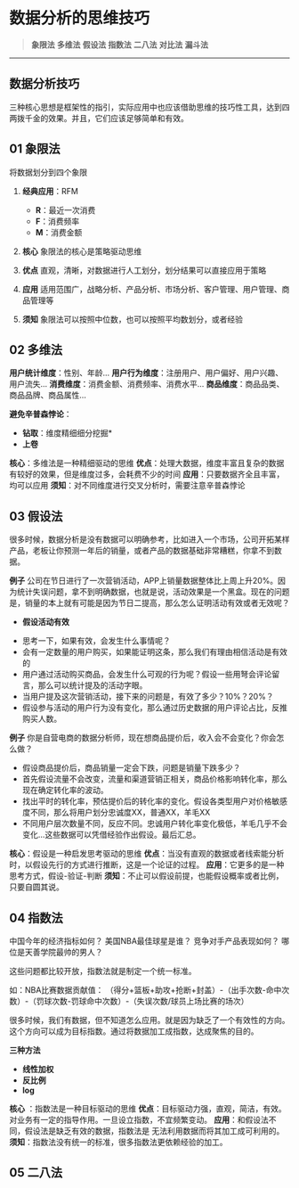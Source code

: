 # 数据分析的思维技巧

> **象限法**
> **多维法**
> **假设法**
> **指数法**
> **二八法**
> **对比法**
> **漏斗法**

---

## 数据分析技巧
三种核心思想是框架性的指引，实际应用中也应该借助思维的技巧性工具，达到四两拨千金的效果。并且，它们应该足够简单和有效。

## 01 象限法
将数据划分到四个象限

1. **经典应用**：RFM
   - **R**：最近一次消费
   - **F**：消费频率
   - **M**：消费金额

2. **核心**
   象限法的核心是策略驱动思维

3. **优点**
   直观，清晰，对数据进行人工划分，划分结果可以直接应用于策略

4. **应用**
   适用范围广，战略分析、产品分析、市场分析、客户管理、用户管理、商品管理等

5. **须知**
   象限法可以按照中位数，也可以按照平均数划分，或者经验


## 02 多维法
**用户统计维度**：性别、年龄...
**用户行为维度**：注册用户、用户偏好、用户兴趣、用户流失...
**消费维度**：消费金额、消费频率、消费水平...
**商品维度**：商品品类、商品品牌、商品属性...

**避免辛普森悖论**：
- **钻取**：维度精细细分挖掘*
- **上卷** 

**核心**：多维法是一种精细驱动的思维
**优点**：处理大数据，维度丰富且复杂的数据有较好的效果，但是维度过多，会耗费不少的时间
**应用**：只要数据齐全且丰富，均可以应用
**须知**：对不同维度进行交叉分析时，需要注意辛普森悖论

## 03 假设法
很多时候，数据分析是没有数据可以明确参考，比如进入一个市场，公司开拓某样产品，老板让你预测一年后的销量，或者产品的数据基础非常糟糕，你拿不到数据。

**例子**
公司在节日进行了一次营销活动，APP上销量数据整体比上周上升20%。因为统计失误问题，拿不到明确数据，也就是说，活动效果是一个黑盒。现在的问题是，销量的本上就有可能是因为节日二提高，那么怎么证明活动有效或者无效呢？
- **假设活动有效**
* 思考一下，如果有效，会发生什么事情呢？
* 会有一定数量的用户购买，如果能证明这条，那么我们有理由相信活动是有效的
* 用户通过活动购买商品，会发生什么可观的行为呢？假设一些用弩会评论留言，那么可以统计提及的活动字眼。
* 当用户提及这次营销活动，接下来的问题是，有效了多少？10%？20%？
* 假设参与活动的用户行为没有变化，那么通过历史数据的用户评论占比，反推购买人数。

**例子**
你是自营电商的数据分析师，现在想商品提价后，收入会不会变化？你会怎么做？
* 假设商品提价后，商品销量一定会下跌，问题是销量下跌多少？
* 首先假设流量不会改变，流量和渠道营销正相关，商品价格影响转化率，那么现在确定转化率的波动。
* 找出平时的转化率，预估提价后的转化率的变化。假设各类型用户对价格敏感度不同，那么将用户划分忠诚度XX，普通XX，羊毛XX
* 不同用户层次数量不同，反应不同。忠诚用户转化率变化极低，羊毛几乎不会变化...这些数据可以凭借经验作出假设。最后汇总。

**核心**：假设是一种启发思考驱动的思维
**优点**：当没有直观的数据或者线索能分析时，以假设先行的方式进行推断，这是一个论证的过程。
**应用**：它更多的是一种思考方式，假设-验证-判断
**须知**：不止可以假设前提，也能假设概率或者比例，只要自圆其说。

## 04 指数法
中国今年的经济指标如何？
美国NBA最佳球星是谁？
竞争对手产品表现如何？
哪位是天善学院最帅的男人？

这些问题都比较开放，指数法就是制定一个统一标准。

如：NBA比赛数据贡献值：
（得分+篮板+助攻+抢断+封盖）-（出手次数-命中次数）-（罚球次数-罚球命中次数）-（失误次数/球员上场比赛的场次）

很多时候，我们有数据，但不知道怎么应用。就是因为缺乏了一个有效性的方向。这个方向可以成为目标指数。通过将数据加工成指数，达成聚焦的目的。

**三种方法**
- **线性加权**
- **反比例**
- **log**

**核心** ：指数法是一种目标驱动的思维
**优点**：目标驱动力强，直观，简洁，有效。对业务有一定的指导作用。一旦设立指数，不宜频繁变动。
**应用**：和假设法不同，假设法是缺乏有效的数据，指数法是 无法利用数据而将其加工成可利用的。
**须知**：指数法没有统一的标准，很多指数法更依赖经验的加工。

## 05 二八法
